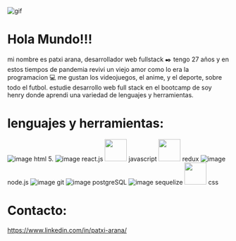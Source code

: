 
![gif](https://user-images.githubusercontent.com/90577230/158082531-7298bd7d-8bed-4f91-927b-7162ddad15d5.gif)



 # Hola Mundo!!!
mi nombre es patxi arana, 
desarrollador web fullstack  ✒️ tengo 27 años y en estos tiempos de pandemia revivi un viejo amor como lo era la programacion 💻 me gustan los videojuegos, el anime, y el deporte, sobre todo el futbol.
estudie desarrollo web full stack en el bootcamp de soy henry donde aprendi una variedad de lenguajes y herramientas.
# lenguajes y herramientas:
![image](https://user-images.githubusercontent.com/90577230/158084961-9ff15f87-0d50-42fa-a348-48c21111c66d.png) html 5.
![image](https://user-images.githubusercontent.com/90577230/158085174-c5bec289-ca1d-4c01-a306-7e43331f82aa.png) react.js
<img src="https://camo.githubusercontent.com/b4ff7f14956d1e50e56f37992f87c6a73166345ea928b6dbe1140db457b9707b/68747470733a2f2f75706c6f61642e77696b696d656469612e6f72672f77696b6970656469612f636f6d6d6f6e732f7468756d622f392f39392f556e6f6666696369616c5f4a6176615363726970745f6c6f676f5f322e7376672f3130323470782d556e6f6666696369616c5f4a6176615363726970745f6c6f676f5f322e7376672e706e67" width = "50" heigth = "50" /> javascript 
<img src = "https://camo.githubusercontent.com/7b7f04b16cc2d2d4a32985710e4d640985337a32bbb1e60cdacede2c8a4ae57b/68747470733a2f2f63646e2e776f726c64766563746f726c6f676f2e636f6d2f6c6f676f732f72656475782e737667"  width = "50" heigth = "50" /> redux
![image](https://user-images.githubusercontent.com/90577230/158087787-21b7d22b-0b9f-4934-823f-9be306fb3a95.png) node.js
![image](https://user-images.githubusercontent.com/90577230/158087838-88de3800-ad7d-4c50-a252-a97d72cf17f2.png) git
![image](https://user-images.githubusercontent.com/90577230/158087906-188c2811-2649-424c-9455-42ece976a27d.png) postgreSQL
![image](https://user-images.githubusercontent.com/90577230/158087986-4b4b687e-b960-44a5-ba24-bbceb9a57a98.png) sequelize
<img src ="https://th.bing.com/th/id/OIP.pXrq6xy_Gxua3qTfGZLXqwHaKc?pid=ImgDet&rs=1" width = "50" heigth = "50" /> css

# Contacto:
https://www.linkedin.com/in/patxi-arana/















